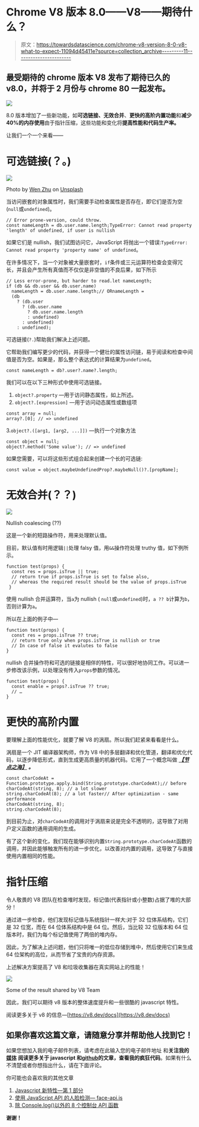 # Chrome V8 版本 8.0——V8——期待什么？

> 原文：<https://towardsdatascience.com/chrome-v8-version-8-0-v8-what-to-expect-11094d45411e?source=collection_archive---------11----------------------->

## 最受期待的 chrome 版本 V8 发布了期待已久的 v8.0，并将于 2 月份与 chrome 80 一起发布。

![](img/6e03b56d3a8b9db8ce141be711e40be0.png)

8.0 版本增加了一些新功能，如**可选链接、无效合并**、**更快的高阶内置功能**和**减少 40%的内存使用**由于指针压缩，这些功能和变化将**提高性能和代码生产率。**

让我们一个一个来看——

# 可选链接(？。)

![](img/9e5bc6c632e841e2a88b45bf3d7ecd11.png)

Photo by [Wen Zhu](https://unsplash.com/@wenzhu645?utm_source=medium&utm_medium=referral) on [Unsplash](https://unsplash.com?utm_source=medium&utm_medium=referral)

当访问嵌套的对象属性时，我们需要手动检查属性是否存在，即它们是否为空(`null`或`undefined`)。

```
// Error prone-version, could throw.
const nameLength = db.user.name.length;TypeError: Cannot read property 'length' of undefined, if user is nullish
```

如果它们是 nullish，我们试图访问它，JavaScript 将抛出一个错误:`TypeError: Cannot read property 'property name' of undefined`。

在许多情况下，当一个对象被大量嵌套时，`if`条件或三元运算符检查会变得冗长，并且会产生所有真值而不仅仅是非空值的不良后果，如下所示

```
// Less error-prone, but harder to read.let nameLength;
if (db && db.user && db.user.name)
  nameLength = db.user.name.length;// ORnameLength =
  (db
    ? (db.user
      ? (db.user.name
        ? db.user.name.length
        : undefined)
      : undefined)
    : undefined);
```

可选链接(`?.`)帮助我们解决上述问题。

它帮助我们编写更少的代码，并获得一个健壮的属性访问链，易于阅读和检查中间值是否为空。如果是，那么整个表达式的计算结果为`undefined`。

```
const nameLength = db?.user?.name?.length;
```

我们可以在以下三种形式中使用可选链接。

1.  `object?.property` —用于访问静态属性，如上所述。
2.  `object?.[expression]` —用于访问动态属性或数组项

```
const array = null;
array?.[0]; // => undefined
```

3.`object?.([arg1, [arg2, ...]])` —执行一个对象方法

```
const object = null;
object?.method('Some value'); // => undefined
```

如果您需要，可以将这些形式组合起来创建一个长的可选链:

```
const value = object.maybeUndefinedProp?.maybeNull()?.[propName];
```

# 无效合并(？？)

![](img/26722de1c6331450a4fa245ddf546151.png)

Nullish coalescing (??)

这是一个新的短路操作符，用来处理默认值。

目前，默认值有时用逻辑`||`处理 falsy 值，用`&&`操作符处理 truthy 值，如下例所示。

```
function test(props) {
  const res = props.isTrue || true; 
  // return true if props.isTrue is set to false also, 
  // whereas the required result should be the value of props.isTrue
 }
```

使用 nullish 合并运算符，当`a`为 nullish ( `null`或`undefined`)时，`a ?? b`计算为`b`，否则计算为`a`。

所以在上面的例子中—

```
function test(props) {
  const res = props.isTrue ?? true;
  // return true only when props.isTrue is nullish or true
  // In case of false it evalutes to false
}
```

nullish 合并操作符和可选的链接是相伴的特性，可以很好地协同工作。可以进一步修改该示例，以处理没有传入`props`参数的情况。

```
function test(props) {
  const enable = props?.isTrue ?? true;
  // …
}
```

# 更快的高阶内置

要理解上面的性能优化，就要了解 V8 的涡扇。所以我们赶紧来看看是什么。

涡扇是一个 JIT 编译器架构师，作为 V8 中的多层翻译和优化管道，翻译和优化代码，以逐步降低形式，直到生成更高质量的机器代码。它用了一个概念叫做 [***【节点之海】***](https://darksi.de/d.sea-of-nodes/) ***。***

```
const charCodeAt = Function.prototype.apply.bind(String.prototype.charCodeAt);// before
charCodeAt(string, 8); // a lot slower
string.charCodeAt(8); // a lot faster// After optimization - same performance
charCodeAt(string, 8);
string.charCodeAt(8);
```

到目前为止，对`charCodeAt`的调用对于涡扇来说是完全不透明的，这导致了对用户定义函数的通用调用的生成。

有了这个新的变化，我们现在能够识别内置`String.prototype.charCodeAt`函数的调用，并因此能够触发所有的进一步优化，以改善对内置的调用，这导致了与直接使用内置相同的性能。

# 指针压缩

令人敬畏的 V8 团队在检查堆时发现，标记值(代表指针或小整数)占据了堆的大部分！

通过进一步检查，他们发现标记值与系统指针一样大:对于 32 位体系结构，它们是 32 位宽，而在 64 位体系结构中是 64 位。然后，当比较 32 位版本和 64 位版本时，我们为每个标记值使用了两倍的堆内存。

因此，为了解决上述问题，他们只将唯一的低位存储到堆中，然后使用它们来生成 64 位架构的高位，从而节省了宝贵的内存资源。

上述解决方案提高了 V8 和垃圾收集器在真实网站上的性能！

![](img/9f89a994a7a0e50ae410275a6fac2561.png)

Some of the result shared by V8 Team

因此，我们可以期待 v8 版本的整体速度提升和一些很酷的 javascript 特性。

阅读更多关于 v8 的信息—[https://v8.dev/docs](https://v8.dev/docs)

## 如果你喜欢这篇文章，请随意分享并帮助他人找到它！

如果您想加入我的电子邮件列表，请考虑在此输入您的电子邮件地址 和**关注我的** [**媒体**](https://medium.com/@ideepak.jsd) **阅读更多关于 javascript 和**[**github**](https://github.com/dg92)**的文章，查看我的疯狂代码**。如果有什么不清楚或者你想指出什么，请在下面评论。

你可能也会喜欢我的其他文章

1.  [Javascript 新特性—第 1 部分](https://itnext.io/javascript-new-features-part-1-f1a4360466)
2.  [使用 JavaScript API 的人脸检测— face-api.js](/face-recognition-using-javascript-api-face-api-js-75af10bc3dee)
3.  [除 Console.log()以外的 8 个控制台 API 函数](https://levelup.gitconnected.com/8-console-api-functions-other-than-console-log-81cc6b7164b)

**谢谢！**